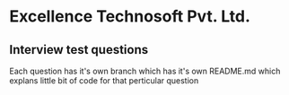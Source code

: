 # Excellence Technosoft Pvt. Ltd.
## Interview test questions

Each question has it's own branch which has it's own README.md which explans little bit of code for that perticular question

